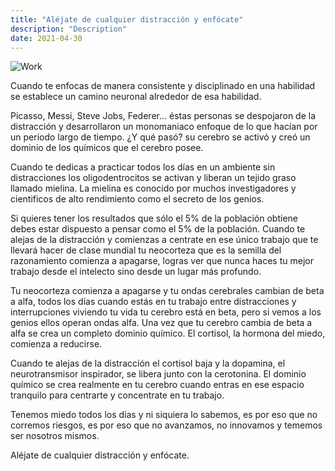 ```yaml
---
title: "Aléjate de cualquier distracción y enfócate"
description: "Description"
date: 2021-04-30
---
```


![Work](https://images.unsplash.com/photo-1483389127117-b6a2102724ae?ixlib=rb-1.2.1&ixid=MnwxMjA3fDB8MHxwaG90by1wYWdlfHx8fGVufDB8fHx8&auto=format&fit=crop&w=2767&q=80)

Cuando te enfocas de manera consistente y disciplinado en una habilidad se establece un camino neuronal alrededor de esa habilidad. 

Picasso, Messi, Steve Jobs, Federer... éstas personas se despojaron de la distracción y desarrollaron un monomaniaco enfoque de lo que hacían por un periodo largo de tiempo. ¿Y qué pasó? su cerebro se activó y creó un dominio de los químicos que el cerebro posee.

Cuando te dedicas a practicar todos los días en un ambiente sin distracciones los oligodentrocitos se activan y liberan un tejido graso llamado mielina. La mielina es conocido por muchos investigadores y cientificos de alto rendimiento como el secreto de los genios.

Si quieres tener los resultados que sólo el 5% de la población obtiene debes estar dispuesto a pensar como el 5% de la población. Cuando te alejas de la distracción y comienzas a centrate en ese único trabajo que te llevará hacer de clase mundial tu neocorteza que es la semilla del razonamiento comienza a apagarse, logras ver que nunca haces tu mejor trabajo desde el intelecto sino desde un lugar más profundo.

Tu neocorteza comienza a apagarse y tu ondas cerebrales cambian de beta a alfa, todos los días cuando estás en tu trabajo entre distracciones y interrupciones viviendo tu vida tu cerebro está en beta, pero si vemos a los genios ellos operan ondas alfa. Una vez que tu cerebro cambia de beta a alfa se crea un completo dominio químico. El cortisol, la hormona del miedo, comienza a reducirse.

Cuando te alejas de la distracción el cortisol baja y la dopamina, el neurotransmisor inspirador, se libera junto con la cerotonina. El dominio químico se crea realmente en tu cerebro cuando entras en ese espacio tranquilo para centrarte y concentrate en tu trabajo.

Tenemos miedo todos los días y ni siquiera lo sabemos, es por eso que no corremos riesgos, es por eso que no avanzamos, no innovamos y tememos ser nosotros mismos.

Aléjate de cualquier distracción y enfócate.